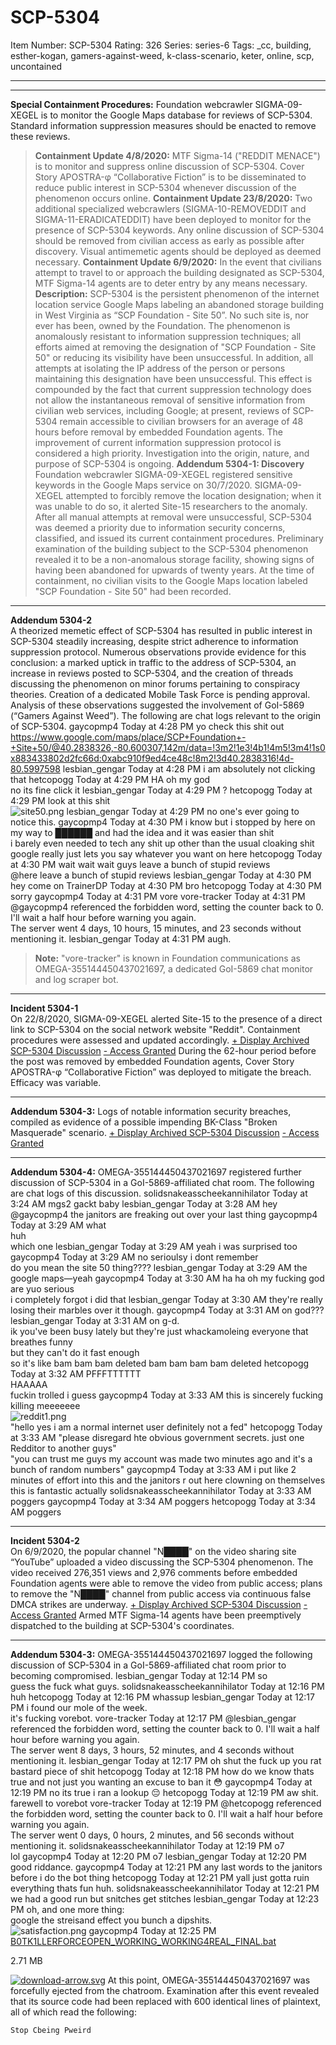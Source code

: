 # SCP-5304
Item Number: SCP-5304
Rating: 326
Series: series-6
Tags: _cc, building, esther-kogan, gamers-against-weed, k-class-scenario, keter, online, scp, uncontained

---

* * *
**Special Containment Procedures:** Foundation webcrawler SIGMA-09-XEGEL is to monitor the Google Maps database for reviews of SCP-5304. Standard information suppression measures should be enacted to remove these reviews.
> **Containment Update 4/8/2020:** MTF Sigma-14 ("REDDIT MENACE") is to monitor and suppress online discussion of SCP-5304. Cover Story APOSTRA-φ “Collaborative Fiction” is to be disseminated to reduce public interest in SCP-5304 whenever discussion of the phenomenon occurs online.
> **Containment Update 23/8/2020:** Two additional specialized webcrawlers (SIGMA-10-REMOVEDDIT and SIGMA-11-ERADICATEDDIT) have been deployed to monitor for the presence of SCP-5304 keywords. Any online discussion of SCP-5304 should be removed from civilian access as early as possible after discovery. Visual antimemetic agents should be deployed as deemed necessary.
> **Containment Update 6/9/2020:** In the event that civilians attempt to travel to or approach the building designated as SCP-5304, MTF Sigma-14 agents are to deter entry by any means necessary.
**Description:** SCP-5304 is the persistent phenomenon of the internet location service Google Maps labeling an abandoned storage building in West Virginia as “SCP Foundation - Site 50”. No such site is, nor ever has been, owned by the Foundation.
The phenomenon is anomalously resistant to information suppression techniques; all efforts aimed at removing the designation of "SCP Foundation - Site 50" or reducing its visibility have been unsuccessful. In addition, all attempts at isolating the IP address of the person or persons maintaining this designation have been unsuccessful.
This effect is compounded by the fact that current suppression technology does not allow the instantaneous removal of sensitive information from civilian web services, including Google; at present, reviews of SCP-5304 remain accessible to civilian browsers for an average of 48 hours before removal by embedded Foundation agents. The improvement of current information suppression protocol is considered a high priority.
Investigation into the origin, nature, and purpose of SCP-5304 is ongoing.
**Addendum 5304-1: Discovery**  
Foundation webcrawler SIGMA-09-XEGEL registered sensitive keywords in the Google Maps service on 30/7/2020. SIGMA-09-XEGEL attempted to forcibly remove the location designation; when it was unable to do so, it alerted Site-15 researchers to the anomaly. After all manual attempts at removal were unsuccessful, SCP-5304 was deemed a priority due to information security concerns, classified, and issued its current containment procedures.
Preliminary examination of the building subject to the SCP-5304 phenomenon revealed it to be a non-anomalous storage facility, showing signs of having been abandoned for upwards of twenty years.
At the time of containment, no civilian visits to the Google Maps location labeled "SCP Foundation - Site 50" had been recorded.
* * *
**Addendum 5304-2**  
A theorized memetic effect of SCP-5304 has resulted in public interest in SCP-5304 steadily increasing, despite strict adherence to information suppression protocol. Numerous observations provide evidence for this conclusion: a marked uptick in traffic to the address of SCP-5304, an increase in reviews posted to SCP-5304, and the creation of threads discussing the phenomenon on minor forums pertaining to conspiracy theories. Creation of a dedicated Mobile Task Force is pending approval.
Analysis of these observations suggested the involvement of GoI-5869 (“Gamers Against Weed”). The following are chat logs relevant to the origin of SCP-5304.
gaycopmp4
Today at 4:28 PM
yo check this shit out  
<https://www.google.com/maps/place/SCP+Foundation+-+Site+50/@40.2838326,-80.600307,142m/data=!3m2!1e3!4b1!4m5!3m4!1s0x883433802d2fc66d:0xabc910f9ed4ce48c!8m2!3d40.2838316!4d-80.5997598>
lesbian_gengar
Today at 4:28 PM
i am absolutely not clicking that
hetcopogg
Today at 4:29 PM
HA oh my god  
no its fine click it
lesbian_gengar
Today at 4:29 PM
?
hetcopogg
Today at 4:29 PM
look at this shit  
![site50.png](https://scp-wiki.wdfiles.com/local--files/scp-5304/site50.png)
lesbian_gengar
Today at 4:29 PM
no one's ever going to notice this.
gaycopmp4
Today at 4:30 PM
i know but i stopped by here on my way to ██████ and had the idea and it was easier than shit  
i barely even needed to tech any shit up other than the usual cloaking shit google really just lets you say whatever you want on here
hetcopogg
Today at 4:30 PM
wait wait wait guys leave a bunch of stupid reviews  
@here leave a bunch of stupid reviews
lesbian_gengar
Today at 4:30 PM
hey come on
TrainerDP
Today at 4:30 PM
bro
hetcopogg
Today at 4:30 PM
sorry
gaycopmp4
Today at 4:31 PM
vore
vore-tracker
Today at 4:31 PM
@gaycopmp4 referenced the forbidden word, setting the counter back to 0. I'll wait a half hour before warning you again.  
The server went 4 days, 10 hours, 15 minutes, and 23 seconds without mentioning it.
lesbian_gengar
Today at 4:31 PM
augh.
> **Note:** "vore-tracker" is known in Foundation communications as OMEGA-355144450437021697, a dedicated GoI-5869 chat monitor and log scraper bot.
* * *
**Incident 5304-1**  
On 22/8/2020, SIGMA-09-XEGEL alerted Site-15 to the presence of a direct link to SCP-5304 on the social network website "Reddit". Containment procedures were assessed and updated accordingly.
[\+ Display Archived SCP-5304 Discussion](javascript:;)
[\- Access Granted](javascript:;)
During the 62-hour period before the post was removed by embedded Foundation agents, Cover Story APOSTRA-φ “Collaborative Fiction” was deployed to mitigate the breach. Efficacy was variable.
* * *
**Addendum 5304-3:** Logs of notable information security breaches, compiled as evidence of a possible impending BK-Class "Broken Masquerade" scenario.
[\+ Display Archived SCP-5304 Discussion](javascript:;)
[\- Access Granted](javascript:;)
* * *
**Addendum 5304-4:** OMEGA-355144450437021697 registered further discussion of SCP-5304 in a GoI-5869-affiliated chat room. The following are chat logs of this discussion.
solidsnakeasscheekannihilator
Today at 3:24 AM
mgs2 gackt baby
lesbian_gengar
Today at 3:28 AM
hey @gaycopmp4 the janitors are freaking out over your last thing
gaycopmp4
Today at 3:29 AM
what  
huh  
which one
lesbian_gengar
Today at 3:29 AM
yeah i was surprised too
gaycopmp4
Today at 3:29 AM
no serioulsy i dont remember  
do you mean the site 50 thing????
lesbian_gengar
Today at 3:29 AM
the google maps—yeah
gaycopmp4
Today at 3:30 AM
ha ha oh my fucking god  
are yuo serious  
i completely forgot i did that
lesbian_gengar
Today at 3:30 AM
they're really losing their marbles over it though.
gaycopmp4
Today at 3:31 AM
on god???
lesbian_gengar
Today at 3:31 AM
on g-d.  
ik you've been busy lately but they're just whackamoleing everyone that breathes funny  
but they can't do it fast enough  
so it's like bam bam bam deleted bam bam bam bam deleted
hetcopogg
Today at 3:32 AM
PFFFTTTTTT  
HAAAAA  
fuckin trolled i guess
gaycopmp4
Today at 3:33 AM
this is sincerely fucking killing meeeeeee  
![reddit1.png](http://kaktuskontainer.wdfiles.com/local--files/spicaterrible-scpreel/reddit1.png)  
"hello yes i am a normal internet user definitely not a fed"
hetcopogg
Today at 3:33 AM
"please disregard hte obvious government secrets. just one Redditor to another guys"  
"you can trust me guys my account was made two minutes ago and it's a bunch of random numbers"
gaycopmp4
Today at 3:33 AM
i put like 2 minutes of effort into this and the janitors r out here clowning on themselves this is fantastic actually
solidsnakeasscheekannihilator
Today at 3:33 AM
poggers
gaycopmp4
Today at 3:34 AM
poggers
hetcopogg
Today at 3:34 AM
poggers
* * *
**Incident 5304-2**  
On 6/9/2020, the popular channel "N████" on the video sharing site “YouTube” uploaded a video discussing the SCP-5304 phenomenon.
The video received 276,351 views and 2,976 comments before embedded Foundation agents were able to remove the video from public access; plans to remove the "N████" channel from public access via continuous false DMCA strikes are underway.
[\+ Display Archived SCP-5304 Discussion](javascript:;)
[\- Access Granted](javascript:;)
Armed MTF Sigma-14 agents have been preemptively dispatched to the building at SCP-5304's coordinates.
* * *
**Addendum 5304-3:** OMEGA-355144450437021697 logged the following discussion of SCP-5304 in a GoI-5869-affiliated chat room prior to becoming compromised.
lesbian_gengar
Today at 12:14 PM
so  
guess the fuck what guys.
solidsnakeasscheekannihilator
Today at 12:16 PM
huh
hetcopogg
Today at 12:16 PM
whassup
lesbian_gengar
Today at 12:17 PM
i found our mole of the week.  
it's fucking vorebot.
vore-tracker
Today at 12:17 PM
@lesbian_gengar referenced the forbidden word, setting the counter back to 0. I'll wait a half hour before warning you again.  
The server went 8 days, 3 hours, 52 minutes, and 4 seconds without mentioning it.
lesbian_gengar
Today at 12:17 PM
oh shut the fuck up you rat bastard piece of shit
hetcopogg
Today at 12:18 PM
how do we know thats true and not just you wanting an excuse to ban it 😳
gaycopmp4
Today at 12:19 PM
no its true i ran a lookup 😔
hetcopogg
Today at 12:19 PM
aw shit.  
farewell to vorebot
vore-tracker
Today at 12:19 PM
@hetcopogg referenced the forbidden word, setting the counter back to 0. I'll wait a half hour before warning you again.  
The server went 0 days, 0 hours, 2 minutes, and 56 seconds without mentioning it.
solidsnakeasscheekannihilator
Today at 12:19 PM
o7  
lol
gaycopmp4
Today at 12:20 PM
o7
lesbian_gengar
Today at 12:20 PM
good riddance.
gaycopmp4
Today at 12:21 PM
any last words to the janitors before i do the bot thing
hetcopogg
Today at 12:21 PM
yall just gotta ruin everything thats fun huh.
solidsnakeasscheekannihilator
Today at 12:21 PM
we had a good run but snitches get stitches
lesbian_gengar
Today at 12:23 PM
oh, and one more thing:  
google the streisand effect you bunch a dipshits.  
![satisfaction.png](://kaktuskontainer.wdfiles.com/local--files/spicaterrible-scpreel/satisfaction.png)
gaycopmp4
Today at 12:25 PM
[B0TK1LLERFORCEOPEN_WORKING_WORKING4REAL_FINAL.bat](https://crouton.net/)  

2.71 MB
  
[![download-arrow.svg](https://scp-wiki.wdfiles.com/local--files/component%3Adiscord-chat-source/download-arrow.svg)](https://crouton.net/)
At this point, OMEGA-355144450437021697 was forcefully ejected from the chatroom. Examination after this event revealed that its source code had been replaced with 600 identical lines of plaintext, all of which read the following:
    
    Stop Cbeing Pweird